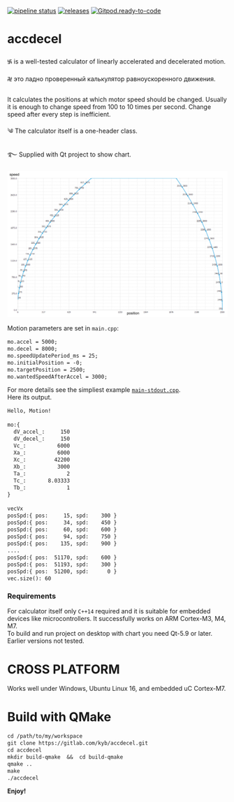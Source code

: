 [![pipeline status](https://gitlab.com/kyb/accdecel/badges/master/pipeline.svg)](https://gitlab.com/kyb/accdecel/pipelines?scope=branches)
[![releases](https://img.shields.io/badge/accdecel-releases-green.svg?style=flat)](https://gitlab.com/kyb/accdecel/-/releases)
[![Gitpod.ready-to-code](https://img.shields.io/badge/Gitpod-ready--to--code-blue?logo=gitpod)](https://gitpod.io/#https://gitlab.com/kyb/accdecel)

# accdecel 
࿗ is a well-tested calculator of linearly accelerated and decelerated motion.  
࿘ это ладно проверенный калькулятор равноускоренного движения.

It calculates the positions at which motor speed should be changed. Usually it is enough to change speed from 100 to 10 times per second. Change speed after every step is inefficient.

༄ The calculator itself is a one-header class.

࿐ Supplied with Qt project to show chart.


![](doc/Screenshot.png)

Motion parameters are set in `main.cpp`:
```
mo.accel = 5000;
mo.decel = 8000;
mo.speedUpdatePeriod_ms = 25;
mo.initialPosition = -0;
mo.targetPosition = 2500;
mo.wantedSpeedAfterAccel = 3000;
```

For more details see the simpliest example [`main-stdout.cpp`](main-stdout.cpp).  
Here its output.
```
Hello, Motion!

mo:{
  dV_accel_:     150
  dV_decel_:     150
  Vc_:          6000
  Xa_:          6000
  Xc_:         42200
  Xb_:          3000
  Ta_:             2
  Tc_:       8.03333
  Tb_:             1
}

vecVx
posSpd:{ pos:     15, spd:    300 }
posSpd:{ pos:     34, spd:    450 }
posSpd:{ pos:     60, spd:    600 }
posSpd:{ pos:     94, spd:    750 }
posSpd:{ pos:    135, spd:    900 }
....
posSpd:{ pos:  51170, spd:    600 }
posSpd:{ pos:  51193, spd:    300 }
posSpd:{ pos:  51200, spd:      0 }
vec.size(): 60
```

### Requirements
For calculator itself only `C++14` required and it is suitable for embedded devices like microcontrollers. It successfully works on ARM Cortex-M3, M4, M7.  
To build and run project on desktop with chart you need Qt-5.9 or later. Earlier versions not tested.

# CROSS PLATFORM
Works well under Windows, Ubuntu Linux 16, and embedded uC Cortex-M7.

# Build with QMake
```
cd /path/to/my/workspace
git clone https://gitlab.com/kyb/accdecel.git
cd accdecel
mkdir build-qmake  &&  cd build-qmake
qmake ..
make
./accdecel
```
**Enjoy!**
